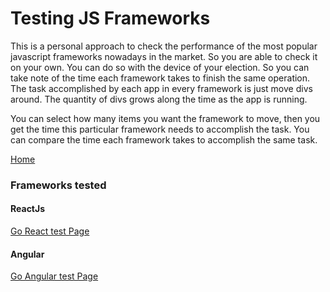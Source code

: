 # Testing JS Frameworks
This is a personal approach to check the performance of the most popular javascript frameworks nowadays in the market. So you are able to check it on your own. You can do so with the device of your election. So you can take note of the time each framework takes to finish the same operation. The task accomplished by each app in every framework is just move divs around. The quantity of divs grows along the time as the app is running.

You can select how many items you want the framework to move, then you get the time this particular framework needs to accomplish the task. You can compare the time each framework takes to accomplish the same task.

[Home](https://acamposruiz.github.io/js-frameworks-tests/builds/home/index.html)

### Frameworks tested
#### ReactJs
[Go React test Page](https://acamposruiz.github.io/js-frameworks-tests/builds/react/)
#### Angular
[Go Angular test Page](https://acamposruiz.github.io/js-frameworks-tests/builds/angular/)